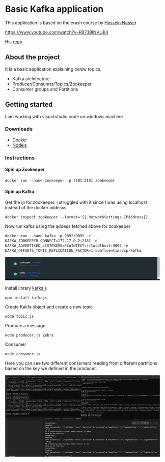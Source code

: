 # Basic Kafka application 

This application is based on the crash course by [Hussein Nasser](https://github.com/hnasr)

https://www.youtube.com/watch?v=R873BlNVUB4

His [repo](https://github.com/hnasr/javascript_playground/tree/master/kafka)


## About the project
It is a basic application explaining below topics,

- Kafka architecture
- Producer/Consumer/Topics/Zookeeper
- Consumer groups and Partitions 

## Getting started

I am working with visual studio code on windows machine

### Downloads
- [Docker](https://docs.docker.com/get-docker/)
- [Nodejs](https://nodejs.org/en/download/)
  

### Instructions

#### Spin up Zookeeper 

```
docker run --name zookeeper -p 2181:2181 zookeeper
```

#### Spin up Kafka 

Get the ip for zookeeper. I struggled with it since I was using localhost instead of the docker addesss.

```
docker inspect zookeeper --format='{{.NetworkSettings.IPAddress}}'
```

Now run kafka using the addess fetched above for zookeeper

```
docker run --name kafka -p 9092:9092 -e KAFKA_ZOOKEEPER_CONNECT=172.17.0.2:2181 -e KAFKA_ADVERTISED_LISTENERS=PLAINTEXT://localhost:9092 -e KAFKA_OFFSETS_TOPIC_REPLICATION_FACTOR=1 confluentinc/cp-kafka

```
![docker image running](/basic/DockerImageRunning.png)

Install library [kafkajs](https://kafka.js.org/docs/getting-started)

```
npm install kafkajs
```

Create Kakfa object and create a new topic

```
node topic.js
```

Produce a message
```
node producer.js Zebra
```

Consumer
```
node consumer.js
```

Here you can see two different consumers reading from different partitions based on the key we defined in the producer.

![partition rebalancing](/basic/Partition_rebalance.png)







